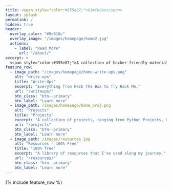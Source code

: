 ```yaml
---
title: <span style="color:#355e87;">GimikSec</span>
layout: splash
permalink: /
hidden: true
header:
  overlay_color: "#5e616c"
  overlay_image: "/images/homepage/home2.jpg"
  actions:
    - label: "Read More"
      url: "/about/"
excerpt: >
  <span style="color:#355e87;">A collection of hacker-friendly materials,<br />write-ups and resources.</span><br />
feature_row:
  - image_path: "/images/homepage/home-write-ups.png"
    alt: "write-ups"
    title: "Write-Ups"
    excerpt: "Everything from Hack The Box to Try Hack Me."
    url: "/writeups/"
    btn_class: "btn--primary"
    btn_label: "Learn more"
  - image_path: /images/homepage/home_proj.png
    alt: "Projects"
    title: "Projects"
    excerpt: "A collection of projects, ranging from Python Projects, Home Labs, and even this Website."
    url: "/projects"
    btn_class: "btn--primary"
    btn_label: "Learn more"
  - image_path: /images/resources.jpg
    alt: "Resources - 100% Free"
    title: "100% free"
    excerpt: "A library of resources that I've used along my journey."
    url: "/resources/"
    btn_class: "btn--primary"
    btn_label: "Learn more"      
---
```


{% include feature_row %}